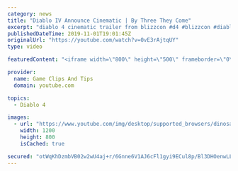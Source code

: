 ```yaml
---
category: news
title: "Diablo IV Announce Cinematic | By Three They Come"
excerpt: "diablo 4 cinematic trailer from blizzcon #d4 #blizzcon #diablo."
publishedDateTime: 2019-11-01T19:01:45Z
originalUrl: "https://youtube.com/watch?v=0vE3rAjtqUY"
type: video

featuredContent: "<iframe width=\"800\" height=\"500\" frameborder=\"0\" src=\"https://www.youtube.com/embed/0vE3rAjtqUY\" allow=\"accelerometer; autoplay; encrypted-media; gyroscope; picture-in-picture\" allowfullscreen></iframe>"

provider:
  name: Game Clips And Tips
  domain: youtube.com

topics:
  - Diablo 4

images:
  - url: "https://www.youtube.com/img/desktop/supported_browsers/dinosaur.png"
    width: 1200
    height: 800
    isCached: true

secured: "otWqKhDzmbVB02w2wU4aj+r/6Gnne6V1AJ6cFl1gyi9ECul8p/Bl3DHOenwLLpHMYatU+IXYBdgUqGUSlMomMOLW7Vfm5vgIZKfMkRscOr9PEiBzAZIjHV2vOCHrSZyZk265YmpiPPM43DGi1kpsOqRWIqnetEm4305bB9sXqmXgLvvCgEbj0eGRSeXbZ3Gl0MJFgmkBA1GyDqjRtI7aaO6Jbja3yc+dzVEoSEdLIlXZ/6J82Z5dp/UZp0A1ga4MS4nHbEiJDpOfqoSagN2O96k2VGMfIpWyng1eG6QkzrAsWWbotPzLh5Wj99DgTBkCYrEDFsvZzl745+gqxVCJN1FGohCdCPn6DgvOot2S7ps/687C6oAjnM/DkOUXXypgUeVwtPeIja5WWb0N9GasAQ==;t5z8ObCe8K7itCZmB6pVHw=="
---
```


